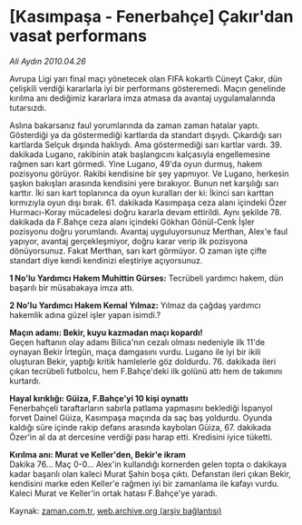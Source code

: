 # [Kasımpaşa - Fenerbahçe] Çakır'dan vasat performans

*Ali Aydın 2010.04.26*

<tr><td class="metin" colspan="2" style="padding-top: 20px; padding-left: 5px; ">Avrupa Ligi yarı final maçı yönetecek olan FIFA kokartlı Cüneyt Çakır, dün çelişkili verdiği kararlarla iyi bir performans gösteremedi. Maçın genelinde kırılma anı dediğimiz kararlara imza atmasa da avantaj uygulamalarında tutarsızdı.</td></tr><tr><td class="metin" colspan="2" style="padding-top: 20px; padding-left: 5px; "><p>Aslına bakarsanız faul yorumlarında da zaman zaman hatalar yaptı. Gösterdiği ya da göstermediği kartlarda da standart dışıydı. Çıkardığı sarı kartlarda Selçuk dışında haklıydı. Ama göstermediği sarı kartlar vardı. 39. dakikada Lugano, rakibinin atak başlangıcını kalçasıyla engellemesine rağmen sarı kart görmedi. Yine Lugano, 49'da oyun durmuş, hakem pozisyonu görüyor. Rakibi kendisine bir şey yapmıyor. Ve Lugano, herkesin şaşkın bakışları arasında kendisini yere bırakıyor. Bunun net karşılığı sarı karttır. İki sarı kart toplanınca da oyun kuralları der ki: İkinci sarı karttan kırmızıyla oyun dışı bırak. 61. dakikada Kasımpaşa ceza alanı içindeki Özer Hurmacı-Koray mücadelesi doğru kararla devam ettirildi. Aynı şekilde 78. dakikada da F.Bahçe ceza alanı içindeki Gökhan Gönül-Cenk İşler pozisyonu doğru yorumlandı. Avantaj uyguluyorsunuz Merthan, Alex'e faul yapıyor, avantaj gerçekleşmiyor, doğru karar verip ilk pozisyona dönüyorsunuz. Fakat Merthan, sarı kart görmüyor. O zaman işte çifte standart diye kendi kendinizi eleştiriye açıyorsunuz.
<p><b>1 No'lu Yardımcı Hakem Muhittin Gürses:</b> Tecrübeli yardımcı hakem, dün başarılı bir müsabakaya imza attı.
<p><b>2 No'lu Yardımcı Hakem Kemal Yılmaz:</b> Yılmaz da çağdaş yardımcı hakemlik adına güzel işler yapan isimdi.?
<p><b>Maçın adamı: Bekir, kuyu kazmadan maçı kopardı!
<br/>
</b>Geçen haftanın olay adamı Bilica'nın cezalı olması nedeniyle ilk 11'de oynayan Bekir İrtegün, maça damgasını vurdu. Lugano ile iyi bir ikili oluşturan Bekir, yaptığı kritik hamlelerle göz doldurdu. 76. dakikada ileri çıkan tecrübeli futbolcu, hem F.Bahçe'deki ilk golünü attı hem de takımını kurtardı.
<p><b>Hayal kırıklığı: Güiza, F.Bahçe'yi 10 kişi oynattı <br/>
</b>Fenerbahçeli taraftarların sabırla patlama yapmasını beklediği İspanyol forvet Dainel Güiza, Kasımpaşa maçında da saç baş yoldurdu. Oyunda kaldığı süre içinde rakip defans arasında kaybolan Güiza, 67. dakikada Özer'in al da at dercesine verdiği pası harap etti. Kredisini iyice tüketti.
<p><b>Kırılma anı: Murat ve Keller'den, Bekir'e ikram <br/>
</b>Dakika 76... Maç 0-0... Alex'in kullandığı kornerden gelen topta o dakikaya kadar başarılı olan kaleci Murat Şahin boşa çıktı. Defanstan ileri çıkan Bekir, kendisini marke eden Keller'e rağmen iyi bir zamanlama ile kafayı vurdu. Kaleci Murat ve Keller'in ortak hatası F.Bahçe'ye yaradı.<br/></p></p></p></p></p></p></td></tr>

Kaynak: [zaman.com.tr](http://zaman.com.tr/yazar.do?yazino=977187), [web.archive.org (arşiv bağlantısı)](http://web.archive.org/web/20100427080759/http://zaman.com.tr:80/yazar.do?yazino=977187)
